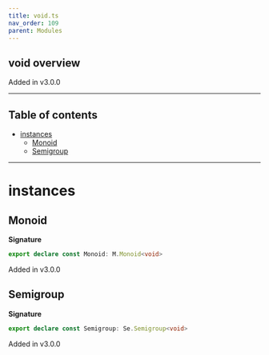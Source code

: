 ```yaml
---
title: void.ts
nav_order: 109
parent: Modules
---
```


## void overview

Added in v3.0.0

---

<h2 class="text-delta">Table of contents</h2>

- [instances](#instances)
  - [Monoid](#monoid)
  - [Semigroup](#semigroup)

---

# instances

## Monoid

**Signature**

```ts
export declare const Monoid: M.Monoid<void>
```

Added in v3.0.0

## Semigroup

**Signature**

```ts
export declare const Semigroup: Se.Semigroup<void>
```

Added in v3.0.0

